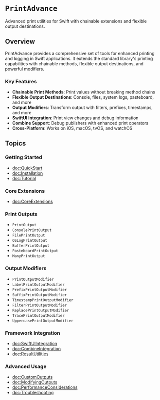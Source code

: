 # ``PrintAdvance``

Advanced print utilities for Swift with chainable extensions and flexible output destinations.

## Overview

PrintAdvance provides a comprehensive set of tools for enhanced printing and logging in Swift applications. It extends the standard library's printing capabilities with chainable methods, flexible output destinations, and powerful modifiers.

### Key Features

- **Chainable Print Methods**: Print values without breaking method chains
- **Flexible Output Destinations**: Console, files, system logs, pasteboard, and more
- **Output Modifiers**: Transform output with filters, prefixes, timestamps, and more
- **SwiftUI Integration**: Print view changes and debug information
- **Combine Support**: Debug publishers with enhanced print operators
- **Cross-Platform**: Works on iOS, macOS, tvOS, and watchOS

## Topics

### Getting Started

- <doc:QuickStart>
- <doc:Installation>
- <doc:Tutorial>

### Core Extensions

- <doc:CoreExtensions>

### Print Outputs

- ``PrintOutput``
- ``ConsolePrintOutput``
- ``FilePrintOutput``
- ``OSLogPrintOutput``
- ``BufferPrintOutput``
- ``PasteboardPrintOutput``
- ``ManyPrintOutput``

### Output Modifiers

- ``PrintOutputModifier``
- ``LabelPrintOutputModifier``
- ``PrefixPrintOutputModifier``
- ``SuffixPrintOutputModifier``
- ``TimestampPrintOutputModifier``
- ``FilterPrintOutputModifier``
- ``ReplacePrintOutputModifier``
- ``TracePrintOutputModifier``
- ``UppercasePrintOutputModifier``

### Framework Integration

- <doc:SwiftUIIntegration>
- <doc:CombineIntegration>
- <doc:ResultUtilities>

### Advanced Usage

- <doc:CustomOutputs>
- <doc:ModifyingOutputs>
- <doc:PerformanceConsiderations>
- <doc:Troubleshooting>
